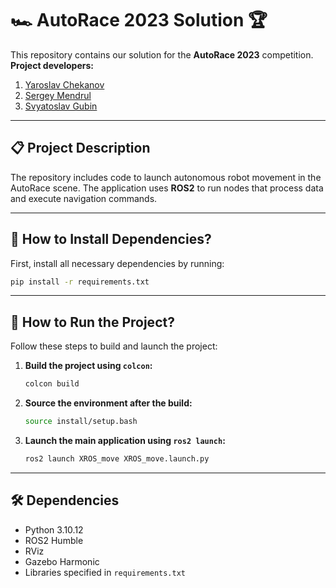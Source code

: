 # 🏎️ AutoRace 2023 Solution 🏆

This repository contains our solution for the **AutoRace 2023** competition.  
**Project developers:**
1. [Yaroslav Chekanov](https://github.com/AtomJ2)
2. [Sergey Mendrul](https://github.com/chukotskiyShaman)
3. [Svyatoslav Gubin](https://github.com/Porweks)

---

## 📋 Project Description

The repository includes code to launch autonomous robot movement in the AutoRace scene. The application uses **ROS2** to run nodes that process data and execute navigation commands.

---

## 🚀 How to Install Dependencies?

First, install all necessary dependencies by running:

```bash
pip install -r requirements.txt
```

---

## 🔧 How to Run the Project?

Follow these steps to build and launch the project:

1. **Build the project using `colcon`:**

   ```bash
   colcon build
   ```

2. **Source the environment after the build:**

   ```bash
   source install/setup.bash
   ```

3. **Launch the main application using `ros2 launch`:**

   ```bash
   ros2 launch XROS_move XROS_move.launch.py
   ```

---

## 🛠️ Dependencies

- Python 3.10.12
- ROS2 Humble
- RViz
- Gazebo Harmonic
- Libraries specified in `requirements.txt`
